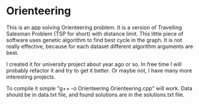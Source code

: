 # Orienteering

This is an app solving Orienteering problem. It is a version of Travelling Salesman Problem (TSP for short) with distance limit. This little piece of software uses genetic algorithm to find best cycle in the graph. It is not really effective, because for each dataset different algorithm arguments are best.

I created it for university project about year ago or so. In free time I will probably refactor it and try to get it better. Or maybe not, I have many more interesting projects.

To compile it simple "g++ -o Orienteering Orienteering.cpp" will work. Data should be in data.txt file, and found solutions are in the solutions.txt file.
